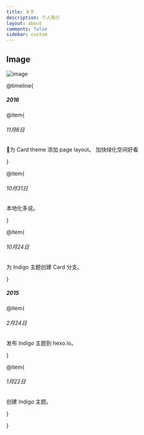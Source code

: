 ```yaml
---
title: 关于
description: 个人简介
layout: about
comments: false
sidebar: custom
---
```

## Image

![image](//placekitten.com/1000/500)

@timeline{

##### 2016

@item{
###### 11月6日

🏃‍为 Card theme 添加 page layout。
加快绿化空间好看

}

@item{
###### 10月31日

本地化多说。

}

@item{
###### 10月24日

为 Indigo 主题创建 Card 分支。

}

##### 2015

@item{
###### 2月24日

发布 Indigo 主题到 hexo.io。

}

@item{
###### 1月22日

创建 Indigo 主题。

}

}
